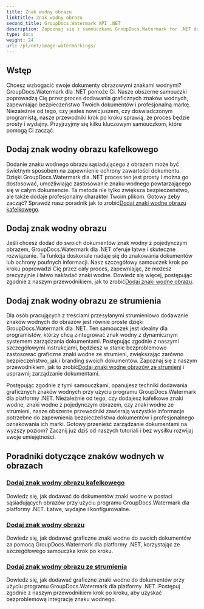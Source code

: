 ```yaml
---
title: Znak wodny obrazu
linktitle: Znak wodny obrazu
second_title: GroupDocs.Watermark API .NET
description: Zapoznaj się z samouczkami GroupDocs.Watermark for .NET dotyczącymi dodawania znaków wodnych do obrazów. Poznaj metody krok po kroku zwiększające bezpieczeństwo dokumentu i budowanie marki.
type: docs
weight: 24
url: /pl/net/image-watermarkings/
---
```

## Wstęp

Chcesz wzbogacić swoje dokumenty obrazowymi znakami wodnymi? GroupDocs.Watermark dla .NET pomoże Ci. Nasze obszerne samouczki poprowadzą Cię przez proces dodawania graficznych znaków wodnych, zapewniając bezpieczeństwo Twoich dokumentów i profesjonalną markę. Niezależnie od tego, czy jesteś nowicjuszem, czy doświadczonym programistą, nasze przewodniki krok po kroku sprawią, że proces będzie prosty i wydajny. Przyjrzyjmy się kilku kluczowym samouczkom, które pomogą Ci zacząć.

## Dodaj znak wodny obrazu kafelkowego
Dodanie znaku wodnego obrazu sąsiadującego z obrazem może być świetnym sposobem na zapewnienie ochrony zawartości dokumentu. Dzięki GroupDocs.Watermark dla .NET proces ten jest prosty i można go dostosować, umożliwiając zastosowanie znaku wodnego powtarzającego się w całym dokumencie. Ta metoda nie tylko zwiększa bezpieczeństwo, ale także dodaje profesjonalny charakter Twoim plikom. Gotowy żeby zacząć? Sprawdź nasz poradnik jak to zrobić[Dodaj znaki wodne obrazu kafelkowego](./add-tiled-image-watermark/).

## Dodaj znak wodny obrazu
 Jeśli chcesz dodać do swoich dokumentów znak wodny z pojedynczym obrazem, GroupDocs.Watermark dla .NET oferuje łatwe i skuteczne rozwiązanie. Ta funkcja doskonale nadaje się do znakowania dokumentów lub ochrony poufnych informacji. Nasz szczegółowy samouczek krok po kroku poprowadzi Cię przez cały proces, zapewniając, że możesz precyzyjnie i łatwo nakładać znaki wodne. Dowiedz się więcej, postępując zgodnie z naszym przewodnikiem, jak to zrobić[Dodaj znaki wodne obrazu](./add-image-watermark/).

## Dodaj znak wodny obrazu ze strumienia
Dla osób pracujących z treściami przesyłanymi strumieniowo dodawanie znaków wodnych do obrazów jest równie proste dzięki GroupDocs.Watermark dla .NET. Ten samouczek jest idealny dla programistów, którzy chcą zintegrować znak wodny z dynamicznym systemem zarządzania dokumentami. Postępując zgodnie z naszymi szczegółowymi instrukcjami, będziesz w stanie bezproblemowo zastosować graficzne znaki wodne ze strumieni, zwiększając zarówno bezpieczeństwo, jak i branding swoich dokumentów. Zapoznaj się z naszym przewodnikiem, jak to zrobić[Dodaj znaki wodne obrazów ze strumieni](./add-image-watermark-from-stream/) i usprawnij zarządzanie dokumentami.

Postępując zgodnie z tymi samouczkami, opanujesz techniki dodawania graficznych znaków wodnych przy użyciu programu GroupDocs.Watermark dla platformy .NET. Niezależnie od tego, czy dodajesz kafelkowe znaki wodne, znaki wodne z pojedynczym obrazem, czy znaki wodne ze strumieni, nasze obszerne przewodniki zawierają wszystkie informacje potrzebne do zapewnienia bezpieczeństwa dokumentów i profesjonalnego oznakowania ich marki. Gotowy przenieść zarządzanie dokumentami na wyższy poziom? Zacznij już dziś od naszych tutoriali i bez wysiłku rozwijaj swoje umiejętności.

## Poradniki dotyczące znaków wodnych w obrazach
### [Dodaj znak wodny obrazu kafelkowego](./add-tiled-image-watermark/)
Dowiedz się, jak dodawać do dokumentów znaki wodne w postaci sąsiadujących obrazów przy użyciu programu GroupDocs.Watermark dla platformy .NET. Łatwe, wydajne i konfigurowalne.
### [Dodaj znak wodny obrazu](./add-image-watermark/)
Dowiedz się, jak dodawać graficzne znaki wodne do swoich dokumentów za pomocą GroupDocs.Watermark dla platformy .NET, korzystając ze szczegółowego samouczka krok po kroku.
### [Dodaj znak wodny obrazu ze strumienia](./add-image-watermark-from-stream/)
Dowiedz się, jak dodawać graficzne znaki wodne do dokumentów przy użyciu programu GroupDocs.Watermark dla platformy .NET. Postępuj zgodnie z naszym przewodnikiem krok po kroku, aby uzyskać bezproblemową integrację znaku wodnego.